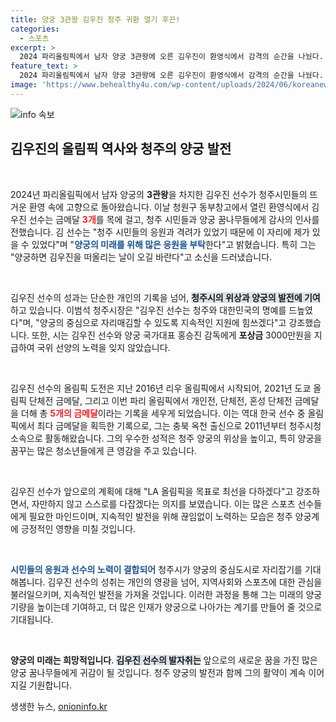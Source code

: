 ```yaml
---
title: 양궁 3관왕 김우진 청주 귀환 열기 후끈!
categories:
  - 스포츠
excerpt: >
  2024 파리올림픽에서 남자 양궁 3관왕에 오른 김우진이 환영식에서 감격의 순간을 나눴다. 양궁하면 김우진!이라며 국민의 사랑을 받는 그는 충북 양궁의 미래를 다짐했다.🔗✨
feature_text: >
  2024 파리올림픽에서 남자 양궁 3관왕에 오른 김우진이 환영식에서 감격의 순간을 나눴다. 양궁하면 김우진!이라며 국민의 사랑을 받는 그는 충북 양궁의 미래를 다짐했다.🔗✨
image: 'https://www.behealthy4u.com/wp-content/uploads/2024/06/koreanews.jpg'
---
```


<p><img src="https://www.behealthy4u.com/wp-content/uploads/2024/06/koreanews.jpg" alt="info 속보" /></p>

<h2 data-ke-size="size26">김우진의 올림픽 역사와 청주의 양궁 발전</h2>

<p data-ke-size="size16">&nbsp;</p>

<p>2024년 파리올림픽에서 남자 양궁의 <b>3관왕</b>을 차지한 김우진 선수가 청주시민들의 뜨거운 환영 속에 고향으로 돌아왔습니다. 이날 청원구 동부창고에서 열린 환영식에서 김우진 선수는 금메달 <b><span style="color: #ee2323;">3개</span></b>를 목에 걸고, 청주 시민들과 양궁 꿈나무들에게 감사의 인사를 전했습니다. 김 선수는 "청주 시민들의 응원과 격려가 있었기 때문에 이 자리에 제가 있을 수 있었다"며 "<b><span style="color: #1a5490;">양궁의 미래를 위해 많은 응원을 부탁</span></b>한다"고 밝혔습니다. 특히 그는 "양궁하면 김우진을 떠올리는 날이 오길 바란다"고 소신을 드러냈습니다. </p>

<p data-ke-size="size16">&nbsp;</p>

<p>김우진 선수의 성과는 단순한 개인의 기록을 넘어, <b><span style="background-color: #21538527;">청주시의 위상과 양궁의 발전에 기여</span></b>하고 있습니다. 이범석 청주시장은 "김우진 선수는 청주와 대한민국의 명예를 드높였다"며, "양궁의 중심으로 자리매김할 수 있도록 지속적인 지원에 힘쓰겠다"고 강조했습니다. 또한, 시는 김우진 선수와 양궁 국가대표 홍승진 감독에게 <b>포상금</b> 3000만원을 지급하여 국위 선양의 노력을 잊지 않았습니다.</p>

<p data-ke-size="size16">&nbsp;</p>

<p>김우진 선수의 올림픽 도전은 지난 2016년 리우 올림픽에서 시작되어, 2021년 도쿄 올림픽 단체전 금메달, 그리고 이번 파리 올림픽에서 개인전, 단체전, 혼성 단체전 금메달을 더해 총 <b><span style="color: #ee2323;">5개의 금메달</span></b>이라는 기록을 세우게 되었습니다. 이는 역대 한국 선수 중 올림픽에서 최다 금메달을 획득한 기록으로, 그는 충북 옥천 출신으로 2011년부터 청주시청 소속으로 활동해왔습니다. 그의 우수한 성적은 청주 양궁의 위상을 높이고, 특히 양궁을 꿈꾸는 많은 청소년들에게 큰 영감을 주고 있습니다.</p>

<p data-ke-size="size16">&nbsp;</p>

<p>김우진 선수가 앞으로의 계획에 대해 "LA 올림픽을 목표로 최선을 다하겠다"고 강조하면서, 자만하지 않고 스스로를 다잡겠다는 의지를 보였습니다. 이는 많은 스포츠 선수들에게 필요한 마인드이며, 지속적인 발전을 위해 끊임없이 노력하는 모습은 청주 양궁계에 긍정적인 영향을 미칠 것입니다. </p>

<p data-ke-size="size16">&nbsp;</p>

<p><b><span style="color: #1a5490;">시민들의 응원과 선수의 노력이 결합되어</span></b> 청주시가 양궁의 중심도시로 자리잡기를 기대해봅니다. 김우진 선수의 성취는 개인의 영광을 넘어, 지역사회와 스포츠에 대한 관심을 불러일으키며, 지속적인 발전을 가져올 것입니다. 이러한 과정을 통해 그는 미래의 양궁 기량을 높이는데 기여하고, 더 많은 인재가 양궁으로 나아가는 계기를 만들어 줄 것으로 기대됩니다.</p>

<p data-ke-size="size16">&nbsp;</p>

<p><b>양궁의 미래는 희망적입니다</b>. <b><span style="background-color: #21538527;">김우진 선수의 발자취는</span></b> 앞으로의 새로운 꿈을 가진 많은 양궁 꿈나무들에게 귀감이 될 것입니다. 청주 양궁의 발전과 함께 그의 활약이 계속 이어지길 기원합니다.</p>
생생한 뉴스, <a href="https://onioninfo.kr" rel="dofollow">onioninfo.kr</a>


